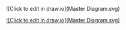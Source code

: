 ![Click to edit in draw.io](Master Diagram.svg)

[![Click to edit in draw.io](Master Diagram.svg)](../drawio-github/edit-diagram.html?repo=SLAP&path=Master%2FDiagram.xml)
